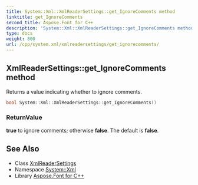 ```yaml
---
title: System::Xml::XmlReaderSettings::get_IgnoreComments method
linktitle: get_IgnoreComments
second_title: Aspose.Font for C++
description: 'System::Xml::XmlReaderSettings::get_IgnoreComments method. Returns a value indicating whether to ignore comments in C++.'
type: docs
weight: 800
url: /cpp/system.xml/xmlreadersettings/get_ignorecomments/
---
```

## XmlReaderSettings::get_IgnoreComments method


Returns a value indicating whether to ignore comments.

```cpp
bool System::Xml::XmlReaderSettings::get_IgnoreComments()
```


### ReturnValue

**true** to ignore comments; otherwise **false**. The default is **false**.

## See Also

* Class [XmlReaderSettings](../)
* Namespace [System::Xml](../../)
* Library [Aspose.Font for C++](../../../)
